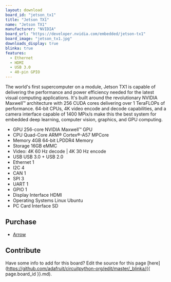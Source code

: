 ```yaml
---
layout: download
board_id: "jetson_tx1"
title: "Jetson TX1"
name: "Jetson TX1"
manufacturer: "NVIDIA"
board_url: "https://developer.nvidia.com/embedded/jetson-tx1"
board_image: "jetson_tx1.jpg"
downloads_display: true
blinka: true
features:
  - Ethernet
  - HDMI
  - USB 3.0
  - 40-pin GPIO
---
```


The world's first supercomputer on a module, Jetson TX1 is capable of delivering the performance and power efficiency needed for the latest visual computing applications. It's built around the revolutionary NVIDIA Maxwell™ architecture with 256 CUDA cores delivering over 1 TeraFLOPs of performance. 64-bit CPUs, 4K video encode and decode capabilities, and a camera interface capable of 1400 MPix/s make this the best system for embedded deep learning, computer vision, graphics, and GPU computing.

- GPU    256-core NVIDIA Maxwell™ GPU
- CPU    Quad-Core ARM® Cortex®-A57 MPCore
- Memory    4GB 64-bit LPDDR4 Memory
- Storage    16GB eMMC
- Video: 4K 60 Hz decode | 4K 30 Hz encode
- USB   USB 3.0 + USB 2.0
- Ethernet  1
- I2C   4
- CAN  1
- SPI   3
- UART  1
- GPIO  1
- Display Interface HDMI
- Operating Systems  Linux Ubuntu
- PC Card Interface SD

## Purchase
* [Arrow](https://www.arrow.com/en/products/900-82180-0001-000/nvidia)

## Contribute

Have some info to add for this board? Edit the source for this page [here](https://github.com/adafruit/circuitpython-org/edit/master/_blinka/{{ page.board_id }}.md).

